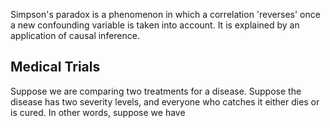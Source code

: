 Simpson's paradox is a phenomenon in which a correlation 'reverses' once a new confounding variable is taken into account. It is explained by an application of causal inference.

## Medical Trials

Suppose we are comparing two treatments for a disease. Suppose the disease has two severity levels, and everyone who catches it either dies or is cured. In other words, suppose we have 
